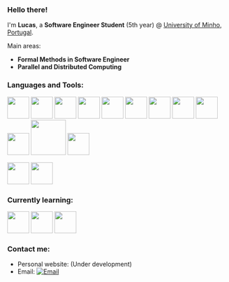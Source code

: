 ### Hello there!

I'm **Lucas**, a **Software Engineer Student** (5th year) @ [University of Minho, Portugal](https://www.uminho.pt/EN).

Main areas:
- **Formal Methods in Software Engineer**
- **Parallel and Distributed Computing**

### Languages and Tools:

<img src="https://github.com/insanityinc/assets/blob/master/emacs.png" width="50">  <img src="https://github.com/insanityinc/assets/blob/master/bash.png" width="50">  <img src="https://github.com/insanityinc/assets/blob/master/git.jpeg" width="50"> <img src="https://github.githubassets.com/images/modules/logos_page/GitHub-Mark.png" width="50"> <img src="https://github.com/insanityinc/assets/blob/master/alloy.png" width="50"> <img src="https://github.com/insanityinc/assets/blob/master/coq.png" width="50"> <img src="https://github.com/insanityinc/assets/blob/master/c.png" width="50">  <img src="https://github.com/insanityinc/assets/blob/master/c%2B%2B.png" width="50">  <img src="https://github.com/insanityinc/assets/blob/master/haskell.png" width="50">  <img src="https://github.com/insanityinc/assets/blob/master/java.png" width="50">  <img src="https://github.com/insanityinc/assets/blob/master/monetdb.png" width="80">  <img src="https://github.com/insanityinc/assets/blob/master/mysql.jpeg" width="50">

<img src="https://github.com/insanityinc/assets/blob/master/openmp.png" width="50"> <img src="https://github.com/insanityinc/assets/blob/master/openmpi.png" width="50">

### Currently learning:

<img src="https://github.com/insanityinc/assets/blob/master/ts.png" width="50">  <img src="https://github.com/insanityinc/assets/blob/master/react.jpeg" width="50">
  <img src="https://github.com/insanityinc/assets/blob/master/graphql.png" width="50">

### Contact me:

- Personal website: (Under development)
- Email: [![Email](https://img.shields.io/badge/insanityinc@protonmail.com-D14836?style=flat-square&logo=protonmail&logoColor=white)](mailto:insanya@protonmail.com)
